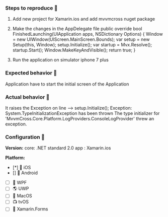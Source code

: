<!--- To help us fix your issue, please provide the information in the below template. -->
<!--- Note: There is often little we can do without a minimal reproducible sample of the issue, so please provide that in a **standalone git repository** and link it here. -->
<!---  Please only file bugs verified on latest version of MvvmCross and STABLE Xamarin tools --> 

### Steps to reproduce :scroll:

1. Add new project for Xamarin.ios and add mvvmcross nuget package

2. Make the changes in the AppDelegate file 
public override bool FinishedLaunching(UIApplication apps, NSDictionary Options)
{
			Window = new UIWindow(UIScreen.MainScreen.Bounds);
			var setup = new Setup(this, Window);
      setup.Initialize();
      var startup = Mvx.Resolve<IMvxAppStart>();
      startup.Start();
      Window.MakeKeyAndVisible();
			return true;
}

3. Run the application on simulator iphone 7 plus


### Expected behavior :thinking:
Application have to start the initial screen of the Application 

### Actual behavior :bug:
It raises the Exception on line --> setup.Initialize();
Exception: System.TypeInitializationException has been thrown
The type initializer for 'MvvmCross.Core.Platform.LogProviders.ConsoleLogProvider' threw an exception.

### Configuration :wrench:

**Version:** 
core: .NET standard 2.0
app : Xamarin.ios

**Platform:** 
- [*] :iphone: iOS
- [] :robot: Android
- [ ] :checkered_flag: WPF
- [ ] :earth_americas: UWP
- [ ] :apple: MacOS
- [ ] :tv: tvOS
- [ ] :monkey: Xamarin.Forms
